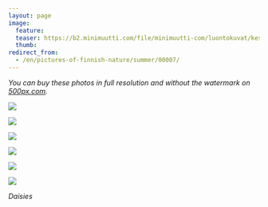 ```yaml
---
layout: page
image:
  feature:
  teaser: https://b2.minimuutti.com/file/minimuutti-com/luontokuvat/kes%C3%A4/5/DSC10915-245px.jpg
  thumb:
redirect_from:
  - /en/pictures-of-finnish-nature/summer/00007/
---
```


*You can buy these photos in full resolution and without the watermark on [500px.com](https://500px.com/minimuutticom/galleries/daisies).*

[![](https://b2.minimuutti.com/file/minimuutti-com/luontokuvat/kes%C3%A4/5/DSC10034-800px.jpg)](https://dl.dropboxusercontent.com/sh/ea1wtnz7z734o12/AAD-tkC-n5g72zYXN3nqZuEKa/luontokuvat/kes%C3%A4/5/DSC10034.jpg)

[![](https://b2.minimuutti.com/file/minimuutti-com/luontokuvat/kes%C3%A4/5/DSC10037-800px.jpg)](https://dl.dropboxusercontent.com/sh/ea1wtnz7z734o12/AAADWwJp2sohutrLUWMNPlF_a/luontokuvat/kes%C3%A4/5/DSC10037.jpg)

[![](https://b2.minimuutti.com/file/minimuutti-com/luontokuvat/kes%C3%A4/5/DSC10904-800px.jpg)](https://dl.dropboxusercontent.com/sh/ea1wtnz7z734o12/AACBuG4jxEWRws4nD4YF3Fnga/luontokuvat/kes%C3%A4/5/DSC10904.jpg)

[![](https://b2.minimuutti.com/file/minimuutti-com/luontokuvat/kes%C3%A4/5/DSC10912-800px.jpg)](https://dl.dropboxusercontent.com/sh/ea1wtnz7z734o12/AAATGHF9YP7J3NKW3GUDOmtia/luontokuvat/kes%C3%A4/5/DSC10912.jpg)

[![](https://b2.minimuutti.com/file/minimuutti-com/luontokuvat/kes%C3%A4/5/DSC10915-800px.jpg)](https://dl.dropboxusercontent.com/sh/ea1wtnz7z734o12/AAC2Np7V-PyumotXXEuQNiPza/luontokuvat/kes%C3%A4/5/DSC10915.jpg)

[![](https://b2.minimuutti.com/file/minimuutti-com/luontokuvat/kes%C3%A4/5/DSC10917-800px.jpg)](https://dl.dropboxusercontent.com/sh/ea1wtnz7z734o12/AAAoOiNWSsC6BEQXnYdPd4DQa/luontokuvat/kes%C3%A4/5/DSC10917.jpg)

*Daisies*
